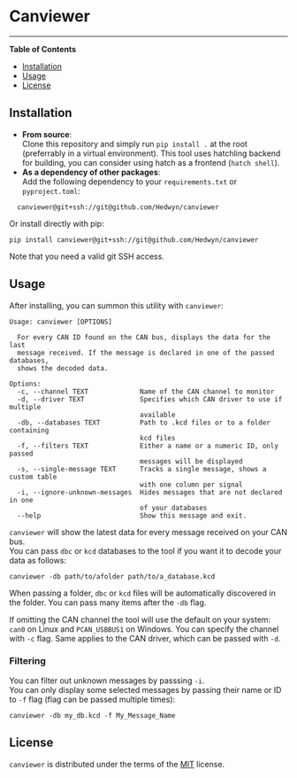 # Canviewer


-----

**Table of Contents**

- [Installation](#installation)
- [Usage](#installation)
- [License](#license)

## Installation

* **From source**:<br>
Clone this repository and simply run `pip install .` at the root (preferrably in a virtual environment). This tool uses hatchling backend for building, you can consider using hatch as a frontend (`hatch shell`).<br>
* **As a dependency of other packages**:<br>
Add the following dependency to your `requirements.txt` or `pyproject.toml`:
```shell
  canviewer@git+ssh://git@github.com/Hedwyn/canviewer
```
Or install directly with pip:
```shell
pip install canviewer@git+ssh://git@github.com/Hedwyn/canviewer
```

Note that you need a valid git SSH access.

## Usage
After installing, you can summon this utility with `canviewer`:
```shell
Usage: canviewer [OPTIONS]

  For every CAN ID found on the CAN bus, displays the data for the last
  message received. If the message is declared in one of the passed databases,
  shows the decoded data.

Options:
  -c, --channel TEXT             Name of the CAN channel to monitor
  -d, --driver TEXT              Specifies which CAN driver to use if multiple
                                 available
  -db, --databases TEXT          Path to .kcd files or to a folder containing
                                 kcd files
  -f, --filters TEXT             Either a name or a numeric ID, only passed
                                 messages will be displayed
  -s, --single-message TEXT      Tracks a single message, shows a custom table
                                 with one column per signal
  -i, --ignore-unknown-messages  Hides messages that are not declared in one
                                 of your databases
  --help                         Show this message and exit.

```

`canviewer` will show the latest data for every message received on your CAN bus.<br>
You can pass `dbc` or `kcd` databases to the tool if you want it to decode your data as follows:
```
canviewer -db path/to/afolder path/to/a_database.kcd
```

When passing a folder, `dbc` or `kcd` files will be automatically discovered in the folder. You can pass many items after the `-db` flag.<br>

If omitting the CAN channel the tool will use the default on your system: `can0` on Linux and `PCAN_USBBUS1` on Windows. You can specify the channel with `-c` flag. Same applies to the CAN driver, which can be passed with `-d`.

### Filtering
You can filter out unknown messages by passsing `-i`.<br>
You can only display some selected messages by passing their name or ID to `-f` flag (flag can be passed multiple times):
```
canviewer -db my_db.kcd -f My_Message_Name
``` 

## License

`canviewer` is distributed under the terms of the [MIT](https://spdx.org/licenses/MIT.html) license.
